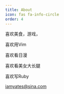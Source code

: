 ```yaml
---
title: About
icon: fas fa-info-circle
order: 4
---
```


喜欢美食，游戏，

喜欢用Vim

喜欢看日漫

喜欢看美女大长腿

喜欢写Ruby

iamyates@sina.com

